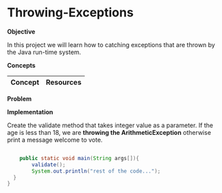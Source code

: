 # Throwing-Exceptions



**Objective**

In this project we will learn how to catching exceptions that are thrown by the Java run-time system. 

**Concepts**

| Concept   |      Resources      |
|----------|:-------------:|


**Problem**



**Implementation**

Create the validate method that takes integer value as a parameter. If the age is less than 18, 
we are **throwing the ArithmeticException** otherwise print a message welcome to vote.


```Java

    public static void main(String args[]){  
        validate();  
        System.out.println("rest of the code...");    
  }    
}    
```

